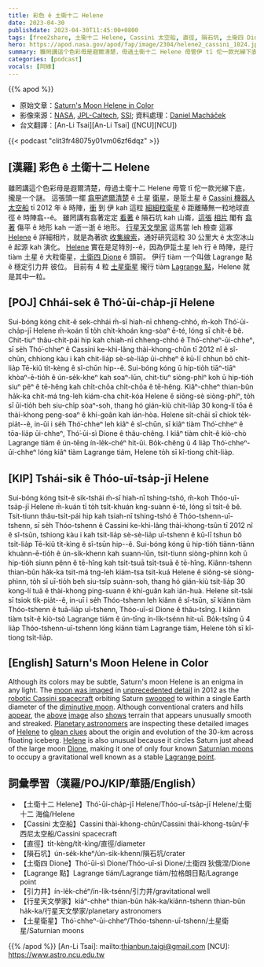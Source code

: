 ```yaml
---
title: 彩色 ê 土衛十二 Helene
date: 2023-04-30
publishdate: 2023-04-30T11:45:00+0800
tags: [free2share, 土衛十二 Helene, Cassini 太空船, 直徑, 隕石坑, 土衛四 Dione, Lagrange 點, 引力井, 行星天文學家, 土星衛星]
hero: https://apod.nasa.gov/apod/fap/image/2304/helene2_cassini_1024.jpg
summary: 雖罔講這个色彩毋是遐爾清楚，毋過土衛十二 Helene 毋管伊 tī 佗一款光線下底，攏是一个謎。
categories: [podcast]
vocals: [阿綠]
---
```


{{% apod %}}

- 原始文章：[Saturn's Moon Helene in Color](https://apod.nasa.gov/apod/ap230430.html)
- 影像來源：[NASA](https://www.nasa.gov), [JPL-Caltech](https://www.jpl.nasa.gov/), [SSI](https://ciclops.org/); 資料處理：[Daniel Macháček](https://twitter.com/danielmachacek_)
- 台文翻譯：[An-Li Tsai][An-Li Tsai] ([NCU][NCU])

{{< podcast "clit3fr48075y01vm06zf6dqz" >}}

## [漢羅] 彩色 ê 土衛十二 Helene
雖罔講這个色彩毋是遐爾清楚，毋過土衛十二 Helene 毋管 tī 佗一款光線下底，攏是一个謎。
這張頭一擺 [翕甲遮爾清楚][unprecedented detail] ê 土星 [衛星][moon was imaged]，是踅土星 ê [Cassini 機器人太空船][robotic Cassini spacecraft] tī 2012 年 ê 時陣，[衝][swooped] 到 伊 kah 這粒 [細細粒衛星][diminutive moon] ê 距離賰無一粒地球直徑 ê 時陣翕--ê。
雖罔講有翕著定定 [看著][appear] ê 隕石坑 kah 山崙，[這張][above] [相片][image] 閣有 [翕著][shows] 傷平 ê 地形 kah 一逝一逝 ê 地形。
[行星天文學家][Planetary astronomers] 這馬當 leh 檢查 這寡 [Helene][Helene 1] ê 詳細相片，就是為著欲 [收集線索][glean clues]，通好研究這粒 30 公里大 ê 太空冰山 ê 起源 kah 演化。
[Helene][Helene 2] 實在是足特別--ê，因為伊踅土星 leh 行 ê 時陣，是行 tiàm 土星 ê 大粒衛星，[土衛四 Dione][Dione] ê 頭前。
伊行 tiàm 一个叫做 Lagrange 點 ê 穩定引力井 彼位。
目前有 4 粒 [土星衛星][Saturnian moons] 攏行 tiàm [Lagrange 點][Lagrange point]，Helene 就是其中一粒。

## [POJ] Chhái-sek ê Thó͘-ūi-cha̍p-jī Helene
Sui-bóng kóng chit-ê sek-chhái m̄-sī hiah-nī chheng-chhó, m̄-koh Thó͘-ūi-cha̍p-jī Helene m̄-koán tī to̍h chi̍t-khoán kng-sòaⁿ ē-té, lóng sī chi̍t-ê bê.
Chit-tiuⁿ thâu-chi̍t-pái hip kah chiah-nī chheng-chhó ê Thó͘-chheⁿ-ūi-chheⁿ, sī se̍h Thó͘-chheⁿ ê Cassini ke-khì-lâng thài-khong-chûn tī 2012 nî ê sî-chūn, chhiong kàu i kah chit-lia̍p sè-sè-lia̍p ūi-chheⁿ ê kū-lī chhun bô chi̍t-lia̍p Tē-kiû ti̍t-kèng ê sî-chūn hip--ê.
Sui-bóng kóng ū hip-tio̍h tiāⁿ-tiāⁿ khòaⁿ-ē-tio̍h ê ún-se̍k-kheⁿ kah soaⁿ-lūn, chit-tiuⁿ siòng-phìⁿ koh ū hip-tio̍h siuⁿ pêⁿ ê tē-hêng kah chi̍t-chōa chi̍t-chōa ê tē-hêng.
Kiâⁿ-chheⁿ thian-bûn ha̍k-ka chit-má tng-leh kiám-cha chit-kóa Helene ê siông-sè siòng-phìⁿ, to̍h sī ūi-tio̍h beh siu-chi̍p sòaⁿ-soh, thang hó gián-kiù chit-lia̍p 30 kong-lí tōa ê thài-khong peng-soaⁿ ê khí-goân kah ián-hòa.
Helene si̍t-chāi sī chiok te̍k-pia̍t--ê, in-ūi i se̍h Thó͘-chheⁿ leh kiâⁿ ê sî-chūn, sī kiâⁿ tiàm Thó͘-chheⁿ ê tōa-lia̍p ūi-chheⁿ, Thó͘-ūi-sì Dione ê thâu-chêng.
I kiâⁿ tiàm chi̍t-ê kiò-chò Lagrange tiám ê ún-tēng ín-le̍k-chéⁿ hit-ūi.
Bo̍k-chêng ū 4 lia̍p Thó͘-chheⁿ-ūi-chheⁿ lóng kiâⁿ tiàm Lagrange tiám, Helene to̍h sī kî-tiong chi̍t-lia̍p.

## [KIP] Tshái-sik ê Thóo-uī-tsa̍p-jī Helene
Sui-bóng kóng tsit-ê sik-tshái m̄-sī hiah-nī tshing-tshó, m̄-koh Thóo-uī-tsa̍p-jī Helene m̄-kuán tī to̍h tsi̍t-khuán kng-suànn ē-té, lóng sī tsi̍t-ê bê.
Tsit-tiunn thâu-tsi̍t-pái hip kah tsiah-nī tshing-tshó ê Thóo-tshenn-uī-tshenn, sī se̍h Thóo-tshenn ê Cassini ke-khì-lâng thài-khong-tsûn tī 2012 nî ê sî-tsūn, tshiong kàu i kah tsit-lia̍p sè-sè-lia̍p uī-tshenn ê kū-lī tshun bô tsi̍t-lia̍p Tē-kiû ti̍t-kìng ê sî-tsūn hip--ê.
Sui-bóng kóng ū hip-tio̍h tiānn-tiānn khuànn-ē-tio̍h ê ún-si̍k-khenn kah suann-lūn, tsit-tiunn siòng-phìnn koh ū hip-tio̍h siunn pênn ê tē-hîng kah tsi̍t-tsuā tsi̍t-tsuā ê tē-hîng.
Kiânn-tshenn thian-bûn ha̍k-ka tsit-má tng-leh kiám-tsa tsit-kuá Helene ê siông-sè siòng-phìnn, to̍h sī uī-tio̍h beh siu-tsi̍p suànn-soh, thang hó gián-kiù tsit-lia̍p 30 kong-lí tuā ê thài-khong ping-suann ê khí-guân kah ián-huà.
Helene si̍t-tsāi sī tsiok ti̍k-pia̍t--ê, in-uī i se̍h Thóo-tshenn leh kiânn ê sî-tsūn, sī kiânn tiàm Thóo-tshenn ê tuā-lia̍p uī-tshenn, Thóo-uī-sì Dione ê thâu-tsîng.
I kiânn tiàm tsi̍t-ê kiò-tsò Lagrange tiám ê ún-tīng ín-li̍k-tsénn hit-uī.
Bo̍k-tsîng ū 4 lia̍p Thóo-tshenn-uī-tshenn lóng kiânn tiàm Lagrange tiám, Helene to̍h sī kî-tiong tsi̍t-lia̍p.

## [English] Saturn's Moon Helene in Color
Although its colors may be subtle, Saturn's moon Helene is an enigma in any light.
The [moon was imaged][moon was imaged] in [unprecedented detail][unprecedented detail] in 2012 as the [robotic Cassini spacecraft][robotic Cassini spacecraft] orbiting Saturn [swooped][swooped] to within a single Earth diameter of the [diminutive moon][diminutive moon].
Although conventional craters and hills [appear][appear], the [above][above] [image][image] also [shows][shows] terrain that appears unusually smooth and streaked.
[Planetary astronomers][Planetary astronomers] are inspecting these detailed images of [Helene][Helene 1] to [glean clues][glean clues] about the origin and evolution of the 30-km across floating iceberg.
[Helene][Helene 2] is also unusual because it circles Saturn just ahead of the large moon [Dione][Dione], making it one of only four known [Saturnian moons][Saturnian moons] to occupy a gravitational well known as a stable [Lagrange point][Lagrange point].

## 詞彙學習（漢羅/POJ/KIP/華語/English）
- 【土衛十二 Helene】Thó͘-ūi-cha̍p-jī Helene/Thóo-uī-tsa̍p-jī Helene/土衛十二 海倫/Helene
- 【Cassini 太空船】Cassini thài-khong-chûn/Cassini thài-khong-tsûn/卡西尼太空船/Cassini spacecraft
- 【直徑】ti̍t-kèng/ti̍t-kìng/直徑/diameter
- 【隕石坑】ún-se̍k-kheⁿ/ún-si̍k-khenn/隕石坑/crater
- 【土衛四 Dione】Thó͘-ūi-sì Dione/Thóo-uī-sì Dione/土衛四 狄俄涅/Dione
- 【Lagrange 點】Lagrange tiám/Lagrange tiám/拉格朗日點/Lagrange point
- 【引力井】ín-le̍k-chéⁿ/ín-li̍k-tsénn/引力井/gravitational well
- 【行星天文學家】kiâⁿ-chheⁿ thian-bûn ha̍k-ka/kiânn-tshenn thian-bûn ha̍k-ka/行星天文學家/planetary astronomers
- 【土星衛星】Thó͘-chheⁿ-ūi-chheⁿ/Thóo-tshenn-uī-tshenn/土星衛星/Saturnian moons

{{% /apod %}}
[An-Li Tsai]: mailto:thianbun.taigi@gmail.com
[NCU]: https://www.astro.ncu.edu.tw

[copyright]: https://apod.nasa.gov/apod/fap/lib/about_apod.html#srapply
[License]: https://creativecommons.org/licenses/by/2.0/

[moon was imaged]:https://www.planetary.org/articles/04201100
[unprecedented detail]:https://www.nasa.gov/mission_pages/cassini/whycassini/cassini20110620.html
[robotic Cassini spacecraft]:https://solarsystem.nasa.gov/missions/cassini/mission/spacecraft/cassini-orbiter/
[swooped]:https://www.youtube.com/watch?v=HiHSM-_fes4
[diminutive moon]:https://solarsystem.nasa.gov/moons/saturn-moons/helene/in-depth/
[appear]:https://apod.nasa.gov/apod/ap190615.html
[above]:https://www.planetary.org/multimedia/space-images/helene-in-color.html
[image]:https://photojournal.jpl.nasa.gov/catalog/PIA12773
[shows]:https://www.nasa.gov/mission_pages/cassini/whycassini/cassini20100308.html
[Planetary astronomers]:http://www.planetary.org/blogs/emily-lakdawalla/2011/3072.html
[Helene 1]:http://en.wikipedia.org/wiki/Helene_%28moon%29
[glean clues]:https://www.rover.com/blog/wp-content/uploads/curious-cat-looking-in-a-box-960x540.jpg
[Helene 2]:https://apod.nasa.gov/apod/ap951010.html
[Dione]:https://apod.nasa.gov/apod/ap121105.html
[Saturnian moons]:https://solarsystem.nasa.gov/moons/saturn-moons/overview/
[Lagrange point]:https://en.wikipedia.org/wiki/Lagrange_point
